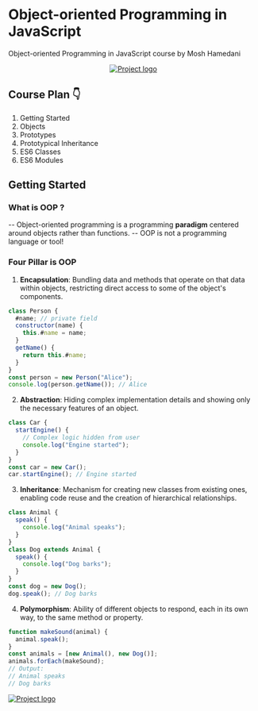 # Object-oriented Programming in JavaScript

Object-oriented Programming in JavaScript course by Mosh Hamedani

<p align="center">
  <a href="https://www.udemy.com/course/javascript-object-oriented-programming" rel="noopener">
 <img src="https://img-b.udemycdn.com/course/240x135/1642074_7ef3.jpg" alt="Project logo"></a>
</p>

## Course Plan 👇

1. Getting Started
2. Objects
3. Prototypes
4. Prototypical Inheritance
5. ES6 Classes
6. ES6 Modules

## Getting Started

### What is OOP ?

-- Object-oriented programming is a programming <b>paradigm</b> centered around objects rather than functions.
-- OOP is not a programming language or tool!

### Four Pillar is OOP

1. **Encapsulation**: Bundling data and methods that operate on that data within objects, restricting direct access to some of the object's components.

```js
class Person {
  #name; // private field
  constructor(name) {
    this.#name = name;
  }
  getName() {
    return this.#name;
  }
}
const person = new Person("Alice");
console.log(person.getName()); // Alice
```

2. **Abstraction**: Hiding complex implementation details and showing only the necessary features of an object.

```js
class Car {
  startEngine() {
    // Complex logic hidden from user
    console.log("Engine started");
  }
}
const car = new Car();
car.startEngine(); // Engine started
```

3. **Inheritance**: Mechanism for creating new classes from existing ones, enabling code reuse and the creation of hierarchical relationships.

```js
class Animal {
  speak() {
    console.log("Animal speaks");
  }
}
class Dog extends Animal {
  speak() {
    console.log("Dog barks");
  }
}
const dog = new Dog();
dog.speak(); // Dog barks
```

4. **Polymorphism**: Ability of different objects to respond, each in its own way, to the same method or property.

```js
function makeSound(animal) {
  animal.speak();
}
const animals = [new Animal(), new Dog()];
animals.forEach(makeSound);
// Output:
// Animal speaks
// Dog barks
```

<a href="https://www.udemy.com/certificate/UC-257ffdc3-16c7-471f-b219-79d83a4404e8" rel="noopener">
<img src="https://udemy-certificate.s3.amazonaws.com/image/UC-257ffdc3-16c7-471f-b219-79d83a4404e8.jpg" alt="Project logo">
</a>
